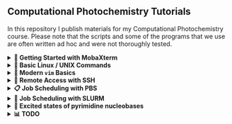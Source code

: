 ## Computational Photochemistry Tutorials

In this repository I publish materials for my Computational Photochemistry course. Please note that the scripts and some of the programs that we use are often written ad hoc and were not thoroughly tested.

<details>
<summary><strong>📘 Getting Started with MobaXterm</strong></summary>

### 📥 Download and Install
1. Go to the [MobaXterm official website](https://mobaxterm.mobatek.net/).
2. Download the **Home Edition** (Installer or Portable version).
3. Install or unzip the package and launch `MobaXterm`.

### 🔌 Connect to a Remote Server (via SSH)
1. Open MobaXterm.
2. Click on **Session** (top left corner).
3. Select **SSH**.
4. Fill in the remote host details:
   - **Remote host**: `ui.wcss.pl`
   - **Specify username**: your-username
5. (Optional) Check **Use private key** if you're using an SSH key.
6. Click **OK** to connect.

### 📁 Upload/Download Files
- Once connected via SSH, a file browser will appear on the left side.
- You can drag and drop files between your local machine and the server.

### 🛠 Tips
- Use the built-in terminal for Linux commands.
- Save sessions for quick reconnects.
- You can also use tools like `scp`, `rsync`, or Git directly in the terminal.

---

> 🧠 **Note**: MobaXterm is available only on Windows. For macOS or Linux, consider using Terminal or other SSH clients.

</details>

<details>
<summary><strong>🐧 Basic Linux / UNIX Commands</strong></summary>

### 📄 File Permissions in UNIX

Each file in UNIX has:
- a type (directory, file, or link),
- access rights for:
  - the owner,
  - the group,
  - others.

Example output of `ls -l`:

```bash
drwxr-xr-x 2 rgora kdm 2048 Mar 26 16:39 n2h2/
-rw-r--r-- 1 rgora kdm 4552 Mar 26 12:12 scan.dat
lrw-r--r-- 1 rgora kdm   75 Mar 26 12:14 scan.gpl
```

Legend:
- `d` – directory, `-` – regular file, `l` – symbolic link
- `r` – read, `w` – write, `x` – execute

File permissions are displayed as:
```bash
-rwx r-x r--
|---|---|---|
  U   G   O
```
U = User, G = Group, O = Others

### 🔧 Essential Commands

```bash
# Navigation
cd                # Go to home directory
cd /path/to/dir   # Change to specific directory

# File listing
ls                # List files
ls -la            # Long list incl. hidden files
ls -1 /dir        # One file per line

# File removal
rm file           # Delete a file
rm -r folder      # Recursively delete a folder

# Copy/move files
cp file1 file2    # Copy file1 to file2
cp -r dir1 dir2    # Copy directory
mv file newname   # Rename or move file

# Create/delete directories
mkdir new_folder
rmdir empty_folder

# File viewing
cat file.txt      # Print content
more file.txt     # Page through file
less file.txt     # Like more, but scrollable

# Changing permissions
chmod +x file     # Make file executable
chmod a-w file    # Remove write permission for all
chmod ugo=rx file # Read/execute access to all
```

### 💡 Tips

- Use `man <command>` or `<command> --help` to read about commands.
- Use wildcards:
  - `*` matches any string.
  - `?` matches a single character.
- Use `|` (pipe) to connect commands:
  ```bash
  ls -l | less
  ```
- Use `>` and `<` to redirect output:
  ```bash
  ls -l > output.txt
  sort < output.txt
  ```

</details>

<details>
<summary><strong>📝 Modern <code>vim</code> Basics</strong></summary>

### ✍️ Modes in `vim`

- `Esc` – Command mode
- `i` – Insert before cursor
- `a` – Append after cursor
- `o` / `O` – Open new line below / above
- `v` – Visual selection mode (character-wise)
- `V` – Visual line selection
- `Ctrl + v` – Visual block selection (column mode)

### 🧭 Movement (you can also use arrow keys)

- `↑ ↓ ← →` – Move cursor
- `0` / `$` – Start / end of line
- `gg` / `G` – Top / bottom of file
- `:n` – Go to line `n`
- `Ctrl + G` – Show file and line info

### 🧾 Editing & Copy-Paste

- `x` / `X` – Delete character under / before cursor
- `dd` – Delete current line
- `yy` – Copy line
- `p` – Paste after cursor
- `u` – Undo
- `Ctrl + r` – Redo

### 🟦 Block Editing

- `Ctrl + v` – Start block selection
- Use arrow keys to expand selection
- `d`, `y`, `p`, etc. work with blocks

Example:  
- Select a vertical block with `Ctrl + v`, move with arrows, press `I` to insert text at the beginning of every selected line (then press `Esc` twice to apply).

### 🔍 Search and Replace

- `/pattern` – Search forward
- `?pattern` – Search backward
- `n` / `N` – Next / previous match
- `:s/old/new/g` – Replace in current line
- `:%s/old/new/g` – Replace in entire file

### 🖫 Save and Exit

- `:w` – Save
- `:q` – Quit
- `:wq` or `ZZ` – Save and quit
- `:q!` – Quit without saving

### 🪟 Working with Splits

- `:split` or `:sp filename` – Horizontal split
- `:vsplit` or `:vsp filename` – Vertical split
- `Ctrl + w + w` – Switch between windows
- `Ctrl + w + q` – Close current split
- `Ctrl + w + =` – Make splits equal size

> 💡 Tip: To open files in splits from the command line:  
> `vim -O file1 file2` (vertical)  
> `vim -o file1 file2` (horizontal)

#### 📝 Vim Cheat Sheet

📄 [Download the Cheat Sheet PDF](./assets/mysheet.pdf)

</details>

<details>
<summary><strong>🔐 Remote Access with SSH</strong></summary>

### 🔌 Connect to Remote Server

```bash
ssh -Y your_username@ui.wcss.pl
```

- `-Y` allows GUI applications over SSH

### ⚙️ Execute Remote Commands

```bash
ssh ui.wcss.pl "qstat -u $USER"
```

### 📂 File Transfers with SCP

```bash
scp file.txt ui.wcss.pl:             # upload to home directory
scp -r folder/ ui.wcss.pl:target/    # upload directory
scp ui.wcss.pl:file.txt ./           # download
```

### 🔑 SSH Key Setup

```bash
ssh-keygen -t rsa
```

Then copy your public key:

```bash
cat ~/.ssh/id_rsa.pub | ssh your_username@ui.wcss.pl "cat >> ~/.ssh/authorized_keys"
```

- Next time you connect: no password needed.
- Use `ssh-add` if your key is passphrase protected.

</details>

<details>
<summary><strong>📋 Job Scheduling with PBS</strong></summary>

### 🔎 Check Queue Status

```bash
qstat
qstat -u $USER           # your jobs only
qstat -f Job_ID          # detailed info
pbsnodes -a              # check compute nodes
```

### 🚀 Submit Interactive Job

```bash
qsub -I -X -l select=1:ncpus=4:mem=4gb -l walltime=6:00:00
```

### 🧾 Submit Batch Job with Script

```bash
cat << EOF | qsub -r n
#!/bin/bash
#PBS -N my_job
#PBS -l ncpus=4
#PBS -l mem=2mb
#PBS -q main
#PBS -m n
#PBS -l walltime=1:00:00

cd ~
ls -l >& output.txt
EOF
```

- Use `qstat -u $USER` to check job status: `Q` = queued, `R` = running

</details>

<details>
<summary><strong>📅 Job Scheduling with SLURM</strong></summary>

### 📊 Check Job and Node Status

```bash
squeue                     # list current jobs
squeue -u $USER            # your jobs
sinfo                      # info about nodes
```

### 🚀 Submit a Job

```bash
sbatch job_script.sh
```

Example `job_script.sh`:

```bash
#!/bin/bash
#SBATCH --job-name=my_job
#SBATCH --output=result.out
#SBATCH --ntasks=1
#SBATCH --cpus-per-task=4
#SBATCH --mem=4G
#SBATCH --time=01:00:00

cd $HOME
ls -l > result.txt
```

### 🧪 Interactive Job Session

```bash
srun --ntasks=1 --cpus-per-task=4 --mem=4G --time=01:00:00 --pty bash
```

### ❌ Cancel Job

```bash
scancel <job_id>
```

### 📊 To check the status of a running job one may use `squeue` command or `sstat` and for finished jobs `sacct`:

```bash
squeue --user $USER
squeue --user $USER --Format jobid:10,name,state:10,timeleft:12,minmemory:10,stdout:100'
```

```bash
sstat <job_id>
sstat --fields=JobID,MaxVMSize,MaxVMSizeNode,MaxVMSizeTask,AveCPU <job_id>
```

```bash
sacct --format=jobid,jobname,qos,cputime,ncpu,avecpu,elapsed,avevmsize --jobs=<job_id>
```

### 📊 WCSS has a comprehensive users' manual at [man.e-science.pl](https://man.e-science.pl/en/home)

</details>


</details>

<details>
<summary><strong>📘 Excited states of pyrimidine nucleobases</strong></summary>

### 📘 Excited states of pyrimidine nucleobases

In this tutorial, we try to locate geometries of ground and excited states minima of pyrimidine nucleobases as well as the relevant minimum energy crossing points (MECPs) between low-lying states. The starting geometries are available in the [article of Lan et al.](https://pubs.acs.org/doi/10.1021/jp809085h). In the supplementary information, the relevant geometries of U, T and C are reported.

We start with the optimization of geometry at the KS-DFT and TD-DFT levels in ORCA.

### 📘 [Geometry Optimization & UV-vis Spectra of Uracil, Cytosine and Thymine](./ORCA.MD)

Next, we locate the relevant MECPs using Turbomole and CIOpt packages

### 📘 [MECPs Geometry Optimization of Uracil, Cytosine and Thymine](./TURBO.MD)

To obtain reference geometries of MECPs we will use BAGEL package.

### 📘 [XMS-CAPT2 calculations using BAGEL](./BAGEL.MD)

Finaly, we will attempt to locate the MECPs using MRSF-TDDFT using GAMESS(US) package.

### 📘 [MRSF-TDDFT calculations using GAMESS(US)](./GAMESS.MD)
</details>

<details>
<summary><strong>📊 TODO</strong></summary>

### 📊 [Project progress](./TODO.MD)

</details>
